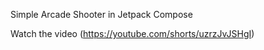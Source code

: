 Simple Arcade Shooter in Jetpack Compose

Watch the video
(https://youtube.com/shorts/uzrzJvJSHgI)

